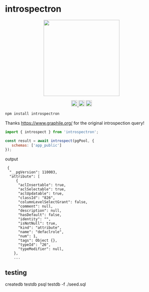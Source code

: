 # introspectron

<p align="center" width="100%" >
  <img height="250" src="https://github.com/user-attachments/assets/d0456af5-b6e9-422e-a45d-2574d5be490f" />
</p>

<p align="center" width="100%" >
  <a href="https://github.com/launchql/launchql-2.0/actions/workflows/run-tests.yaml">
    <img height="20" src="https://github.com/launchql/launchql-2.0/actions/workflows/run-tests.yaml/badge.svg" />
  </a>
   <a href="https://github.com/launchql/launchql-2.0/blob/main/LICENSE-MIT"><img height="20" src="https://img.shields.io/badge/license-MIT-blue.svg"/></a>
   <a href="https://www.npmjs.com/package/introspectron"><img height="20" src="https://img.shields.io/github/package-json/v/launchql/launchql-2.0?filename=packages%2Fintrospectron%2Fpackage.json"/></a>
</p>

```sh
npm install introspectron
```

Thanks https://www.graphile.org/ for the original introspection query!


```js
import { introspect } from 'introspectron';

const result = await introspect(pgPool, {
   schemas: ['app_public']
});
```

output

```
 {
  "__pgVersion": 110003,
  "attribute": [
     {
      "aclInsertable": true,
      "aclSelectable": true,
      "aclUpdatable": true,
      "classId": "826",
      "columnLevelSelectGrant": false,
      "comment": null,
      "description": null,
      "hasDefault": false,
      "identity": "",
      "isNotNull": true,
      "kind": "attribute",
      "name": "defaclrole",
      "num": 1,
      "tags": Object {},
      "typeId": "26",
      "typeModifier": null,
    },
    ...

```

## testing

createdb testdb
psql testdb -f ./seed.sql